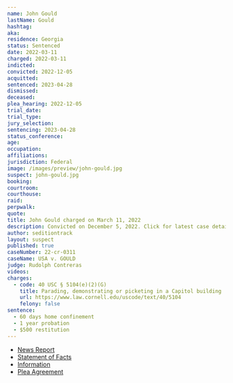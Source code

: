 ```yaml
---
name: John Gould
lastName: Gould
hashtag:
aka:
residence: Georgia
status: Sentenced
date: 2022-03-11
charged: 2022-03-11
indicted:
convicted: 2022-12-05
acquitted:
sentenced: 2023-04-28
dismissed:
deceased:
plea_hearing: 2022-12-05
trial_date:
trial_type:
jury_selection:
sentencing: 2023-04-28
status_conference:
age:
occupation:
affiliations:
jurisdiction: Federal
image: /images/preview/john-gould.jpg
suspect: john-gould.jpg
booking:
courtroom:
courthouse:
raid:
perpwalk:
quote:
title: John Gould charged on March 11, 2022
description: Convicted on December 5, 2022. Click for latest case details.
author: seditiontrack
layout: suspect
published: true
caseNumber: 22-cr-0311
caseName: USA v. GOULD
judge: Rudolph Contreras
videos:
charges:
  - code: 40 USC § 5104(e)(2)(G)
    title: Parading, demonstrating or picketing in a Capitol building
    url: https://www.law.cornell.edu/uscode/text/40/5104
    felony: false
sentence:
  - 60 days home confinement
  - 1 year probation
  - $500 restitution
---
```


- [News Report](https://www.thedailybeast.com/alleged-capitol-rioter-john-gould-arrested-after-getting-outed-by-rioting-co-worker-jonathan-lauren)
- [Statement of Facts](https://www.justice.gov/usao-dc/case-multi-defendant/file/1483526/download)
- [Information](https://storage.courtlistener.com/recap/gov.uscourts.dcd.247423/gov.uscourts.dcd.247423.20.0.pdf)
- [Plea Agreement](https://www.justice.gov/usao-dc/case-multi-defendant/file/1562786/download)
